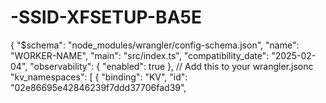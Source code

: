 # -SSID-XFSETUP-BA5E
{   "$schema": "node_modules/wrangler/config-schema.json",   "name": "WORKER-NAME",   "main": "src/index.ts",   "compatibility_date": "2025-02-04",   "observability": {     "enabled": true   },    // Add this to your wrangler.jsonc   "kv_namespaces": [     {       "binding": "KV",       "id": "02e86695e42846239f7ddd37706fad39",
